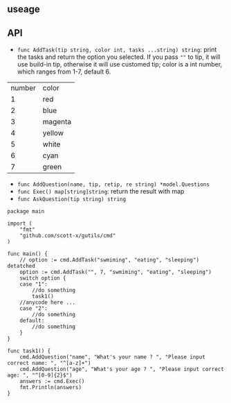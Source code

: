 ## useage

## API
- `func AddTask(tip string, color int, tasks ...string) string`: print the tasks and return the option you selected. If you pass `""` to tip, it will use build-in tip, otherwise it will use customed tip; color is a int number, which ranges from 1-7, default 6.

<table class="gridtable">
    <tr>
        <td>number</td>
        <td>color</td>
    </tr>
    <tr>
        <td>1</td>
        <td>red</td>
    <tr>
    <tr>
        <td>2</td>
        <td>blue</td>
    <tr>
    <tr>
        <td>3</td>
        <td>magenta</td>
    <tr>
    <tr>
        <td>4</td>
        <td>yellow</td>
    <tr>
    <tr>
        <td>5</td>
        <td>white</td>
    <tr>
    <tr>
        <td>6</td>
        <td>cyan</td>
    <tr>
    <tr>
        <td>7</td>
        <td>green</td>
    <tr>
</table>

- `func AddQuestion(name, tip, retip, re string) *model.Questions`
- `func Exec() map[string]string`: return the result with map
- `func AskQuestion(tip string) string `

```golang
package main

import (
	"fmt"
	"github.com/scott-x/gutils/cmd"
)

func main() {
	// option := cmd.AddTask("swmiming", "eating", "sleeping") detatched
	option := cmd.AddTask("", 7, "swmiming", "eating", "sleeping")
	switch option {
	case "1":
		//do something
		task1()
	//anycode here ...
	case "2":
		//do something
	default:
		//do something
	}
}

func task1() {
	cmd.AddQuestion("name", "What's your name ? ", "Please input correct name: ", "^[a-z]+")
	cmd.AddQuestion("age", "What's your age ? ", "Please input correct age: ", "^[0-9]{2}$")
	answers := cmd.Exec()
	fmt.Println(answers)
}
```

